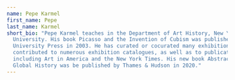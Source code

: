 ```yaml
---
name: Pepe Karmel
first_name: Pepe
last_name: Karmel
short_bio: "Pepe Karmel teaches in the Department of Art History, New York
  University. His book Picasso and the Invention of Cubism was published by Yale
  University Press in 2003. He has curated or cocurated many exhibitions and has
  contributed to numerous exhibition catalogues, as well as to publications
  including Art in America and the New York Times. His new book Abstract Art: A
  Global History was be published by Thames & Hudson in 2020."
---
```


